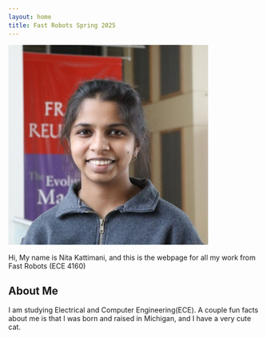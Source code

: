 ```yaml
---
layout: home
title: Fast Robots Spring 2025
---
```


![profile pic](images/Nita_headshot.jpg)  

Hi, My name is Nita Kattimani, and this is the webpage for all my work from Fast Robots (ECE 4160)

## About Me
I am studying Electrical and Computer Engineering(ECE). A couple fun facts about me is that I was born and raised in Michigan, and I have a very cute cat.
